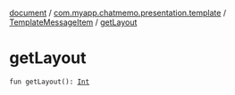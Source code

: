 [document](../../index.md) / [com.myapp.chatmemo.presentation.template](../index.md) / [TemplateMessageItem](index.md) / [getLayout](./get-layout.md)

# getLayout

`fun getLayout(): `[`Int`](https://kotlinlang.org/api/latest/jvm/stdlib/kotlin/-int/index.html)